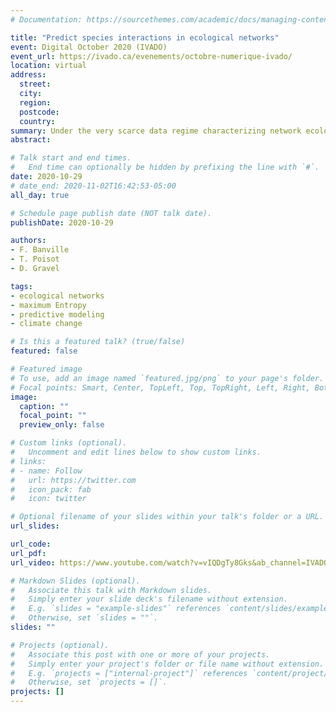 ```yaml
---
# Documentation: https://sourcethemes.com/academic/docs/managing-content/

title: "Predict species interactions in ecological networks"
event: Digital October 2020 (IVADO)
event_url: https://ivado.ca/evenements/octobre-numerique-ivado/
location: virtual
address:
  street:
  city:
  region:
  postcode:
  country:
summary: Under the very scarce data regime characterizing network ecology, predicting the emergent structure of ecological networks is an important task that would make the large-scale analysis of ecological networks accessible. In this talk, I will show how to predict the total number of interactions in food webs using a beta-binomial model. I will then show how to use this model and the principle of maximum entropy to predict other aspects of food-web structure, with a strong emphasis on the degree distribution. I will conclude my presentation with potential applications of this method, including the simulation of the impacts of climate change and habitat loss on the structure of ecological networks.
abstract:

# Talk start and end times.
#   End time can optionally be hidden by prefixing the line with `#`.
date: 2020-10-29
# date_end: 2020-11-02T16:42:53-05:00
all_day: true

# Schedule page publish date (NOT talk date).
publishDate: 2020-10-29

authors:
- F. Banville
- T. Poisot
- D. Gravel

tags:
- ecological networks
- maximum Entropy
- predictive modeling
- climate change

# Is this a featured talk? (true/false)
featured: false

# Featured image
# To use, add an image named `featured.jpg/png` to your page's folder.
# Focal points: Smart, Center, TopLeft, Top, TopRight, Left, Right, BottomLeft, Bottom, BottomRight.
image:
  caption: ""
  focal_point: ""
  preview_only: false

# Custom links (optional).
#   Uncomment and edit lines below to show custom links.
# links:
# - name: Follow
#   url: https://twitter.com
#   icon_pack: fab
#   icon: twitter

# Optional filename of your slides within your talk's folder or a URL.
url_slides:

url_code:
url_pdf:
url_video: https://www.youtube.com/watch?v=vIQDgTy8Gks&ab_channel=IVADO

# Markdown Slides (optional).
#   Associate this talk with Markdown slides.
#   Simply enter your slide deck's filename without extension.
#   E.g. `slides = "example-slides"` references `content/slides/example-slides.md`.
#   Otherwise, set `slides = ""`.
slides: ""

# Projects (optional).
#   Associate this post with one or more of your projects.
#   Simply enter your project's folder or file name without extension.
#   E.g. `projects = ["internal-project"]` references `content/project/deep-learning/index.md`.
#   Otherwise, set `projects = []`.
projects: []
---
```

